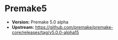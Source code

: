 # Premake5
* **Version:** Premake 5.0 alpha
* **Upstream:** https://github.com/premake/premake-core/releases/tag/v5.0.0-alpha15
